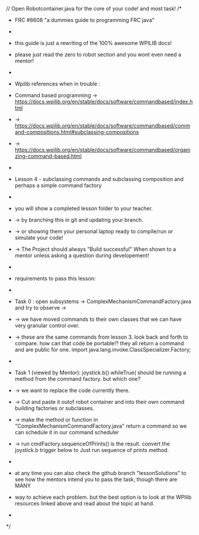 // Open Robotcontainer.java for the core of your code! and most task!
/*
 * FRC #8608 "a dummies guide to programming FRC java"
 * 
 * this guide is just a rewriting of the 100% awesome WPILIB docs! 
 * please just read the zero to robot section and you wont even need a mentor! 
 * 
 * Wpilib references when in trouble :
 *  Command based programming -> https://docs.wpilib.org/en/stable/docs/software/commandbased/index.html
 *  -> https://docs.wpilib.org/en/stable/docs/software/commandbased/command-compositions.html#subclassing-compositions
 *  -> https://docs.wpilib.org/en/stable/docs/software/commandbased/organizing-command-based.html
 * 
 * Lesson 4 - subclassing commands and subclassing composition and perhaps a simple command factory
 * 
 * you will show a completed lesson folder to your teacher. 
 * -> by branching this in git and updating your branch. 
 * -> or showing them your personal laptop ready to compile/run or simulate your code!
 * -> The Project should always "Build successful" When shown to a mentor unless asking a question during developement!
 * 
 * requirements to pass this lesson:
 *
 * Task 0 : open subsystems -> ComplexMechanismCommandFactory.java and try to observe ->
 *  -> we have moved commands to their own classes that we can have very granular control over. 
 *  -> these are the same commands from lesson 3. look back and forth to compare. how can that code be portable!? they all return a command and are public for one. 
import java.lang.invoke.ClassSpecializer.Factory;

 * 
 * Task 1 (viewed by Mentor):  joystick.b().whileTrue( should be running a method from the command factory. but which one? 
 *  -> we want to replace the code currently there. 
 *  -> Cut and paste it outof robot container and into their own command building factories or subclasses.
 *  -> make the method or function in "ComplexMechanismCommandFactory.java" return a command so we can schedule it in our command scheduler
 *  -> run cmdFactory.sequenceOfPrints() is the result. convert the joystick.b trigger below to Just run sequence of prints method. 
 *   
 * at any time you can also check the github branch "lessonSolutions" to see how the mentors intend you to pass the task, though there are MANY 
 * way to achieve each problem.  but the best option is to look at the WPIlib resources linked above and read about the topic at hand.
 * 
 */